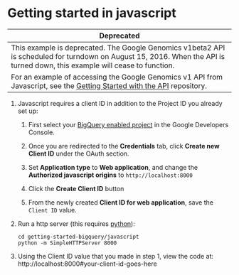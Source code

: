 # Getting started in javascript

| Deprecated |
|--------------------|
| This example is deprecated. The Google Genomics v1beta2 API is scheduled for turndown on August 15, 2016. When the API is turned down, this example will cease to function. |
| For an example of accessing the Google Genomics v1 API from Javascript, see the [Getting Started with the API](https://github.com/googlegenomics/getting-started-with-the-api/) repository. |

1. Javascript requires a client ID in addition to the Project ID you already set up:

    1. First select your [BigQuery enabled project](https://console.developers.google.com/project/_/apiui/credential)
     in the Google Developers Console.

    2. Once you are redirected to the **Credentials** tab, click **Create new Client ID** under
     the OAuth section.

    3. Set **Application type** to **Web application**, and change
     the **Authorized javascript origins** to `http://localhost:8000`

    4. Click the **Create Client ID** button

    5. From the newly created **Client ID for web application**, save the `Client ID`
     value.


2. Run a http server (this requires [python](https://www.python.org/download/)):
    ```
    cd getting-started-bigquery/javascript
    python -m SimpleHTTPServer 8000
    ```

3. Using the Client ID value that you made in step 1, view the code at:
   http://localhost:8000#your-client-id-goes-here
